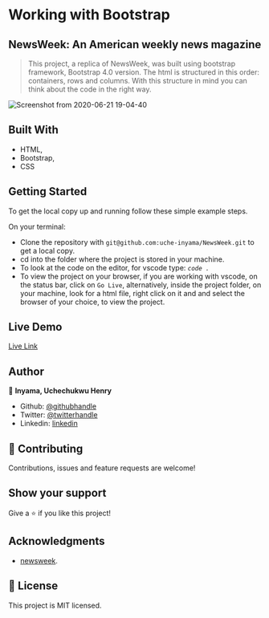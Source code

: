 # Working with Bootstrap

## NewsWeek: An American weekly news magazine

> This project, a replica of NewsWeek, was built using bootstrap framework, Bootstrap 4.0 version. 
> The html is structured in this order: containers, rows and columns. With this structure in mind you can think about the code 
>in the right way.

![Screenshot from 2020-06-21 19-04-40](https://user-images.githubusercontent.com/46329537/85231813-37eda480-b3f2-11ea-9c73-d7d4c2dfe624.png)



## Built With

- HTML,
- Bootstrap,
- CSS

## Getting Started

To get the local copy up and running follow these simple example steps.

On your terminal: 

- Clone the repository with `git@github.com:uche-inyama/NewsWeek.git` to get a local copy.
- cd into the folder where the project is stored in your machine.
- To look at the code on the editor, for vscode type: *`code . `*
- To view the project on your browser, if you are working with vscode, on the status bar, click on `Go Live`,
  alternatively, inside the project folder, on your machine, look for a html file, right click on it and 
  and select the browser of your choice, to view the project.
  

## Live Demo

[Live Link](https://uche-inyama.github.io/NewsWeek/)

## Author

👤 **Inyama, Uchechukwu Henry**

- Github: [@githubhandle](https://github.com/uche-inyama)
- Twitter: [@twitterhandle](https://twitter.com/euuoc)
- Linkedin: [linkedin](https://www.linkedin.com/in/uchechukwu-inyama-b3429a105/)

## 🤝 Contributing

Contributions, issues and feature requests are welcome!

## Show your support

Give a ⭐️ if you like this project!

## Acknowledgments

- [newsweek](https://www.newsweek.com/).

## 📝 License

This project is MIT licensed.
